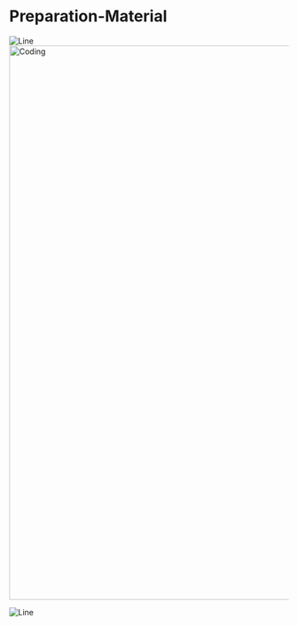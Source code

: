 # Preparation-Material

![Line](https://user-images.githubusercontent.com/85225156/171937799-8fc9e255-9889-4642-9c92-6df85fb86e82.gif)
<img align="center" alt="Coding" width="1000" src="[![Yellow Illustrative Google classroom header](https://github.com/user-attachments/assets/c9f3f91f-20d3-446e-b421-f6e4ca709207)](https://github.com/hustler0109/Preparation-Material/blob/main/Yellow%20Illustrative%20Google%20classroom%20header.png)
">

<!-- ---------------------------------------------------------------------------------------------------------------------------------------------------- -->

![Line](https://user-images.githubusercontent.com/85225156/171937799-8fc9e255-9889-4642-9c92-6df85fb86e82.gif)

